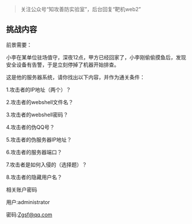 > 关注公众号“知攻善防实验室”，后台回复“靶机web2”

## 挑战内容

前景需要：

小李在某单位驻场值守，深夜12点，甲方已经回家了，小李刚偷偷摸鱼后，发现安全设备有告警，于是立刻停掉了机器开始排查。

这是他的服务器系统，请你找出以下内容，并作为通关条件：

1.攻击者的IP地址（两个）？

2.攻击者的webshell文件名？

3.攻击者的webshell密码？

4.攻击者的伪QQ号？

5.攻击者的伪服务器IP地址？

6.攻击者的服务器端口？

7.攻击者是如何入侵的（选择题）？

8.攻击者的隐藏用户名？



相关账户密码

用户:administrator

密码:Zgsf@qq.com